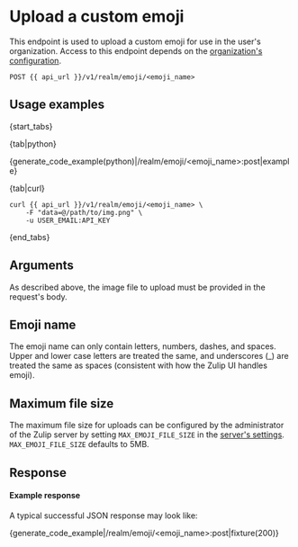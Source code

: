 # Upload a custom emoji

This endpoint is used to upload a custom emoji for use in the user's
organization.  Access to this endpoint depends on the
[organization's configuration](https://zulipchat.com/help/only-allow-admins-to-add-emoji).

 `POST {{ api_url }}/v1/realm/emoji/<emoji_name>`

## Usage examples

{start_tabs}

{tab|python}

{generate_code_example(python)|/realm/emoji/<emoji_name>:post|example}

{tab|curl}

```
curl {{ api_url }}/v1/realm/emoji/<emoji_name> \
    -F "data=@/path/to/img.png" \
    -u USER_EMAIL:API_KEY
```

{end_tabs}


## Arguments

As described above, the image file to upload must be provided in the
request's body.

## Emoji name

The emoji name can only contain letters, numbers, dashes, and spaces.
Upper and lower case letters are treated the same, and underscores (_)
are treated the same as spaces (consistent with how the Zulip UI
handles emoji).

## Maximum file size

The maximum file size for uploads can be configured by the
administrator of the Zulip server by setting `MAX_EMOJI_FILE_SIZE`
in the [server's settings][1]. `MAX_EMOJI_FILE_SIZE` defaults
to 5MB.

[1]: https://zulip.readthedocs.io/en/latest/subsystems/settings.html#server-settings

## Response
#### Example response

A typical successful JSON response may look like:

{generate_code_example|/realm/emoji/<emoji_name>:post|fixture(200)}
